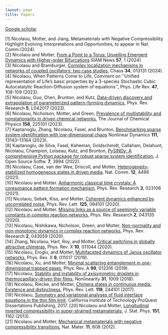 ```yaml
---
layout: page
title: Papers
---
```


[Google scholar](https://scholar.google.com/citations?hl=en&user=P7hfYakAAAAJ)

[1] Nicolaou, Motter, and Jiang, Metamaterials with Negative Compressibility Highlight Evolving Interpretations and Opportunities, to appear in Nat. Comm.(2024).   
[2] Nicolaou and Motter, [From a Point to a Torus: Unveiling Emergent Dynamics with Higher-order Bifurcations](https://siam.org/publications/siam-news/articles/from-a-point-to-a-torus-unveiling-emergent-dynamics-with-higher-order-bifurcations/) SIAM News **57**, 1 (2024).  
[3] Nicolaou and Bramburger, [Complex localization mechanisms in networks of coupled oscillators: two case studies](https://pubs.aip.org/aip/cha/article/34/1/013131/3061429), Chaos **34**, 013131 (2024).  
[4] Nicolaou, When Patterns Come to Life, Comment on ''Unified representation of Life’s basic properties by a 3-species Stochastic Cubic Autocatalytic Reaction-Diffusion system of equations'', Phys. Life Rev. **47**, 108-109 (2023).  
[5] Nicolaou, Guo, Chen, Brunton, and Kutz, [Data-driven discovery and extrapolation of parameterized pattern-forming dynamics](https://doi.org/10.1103/PhysRevResearch.5.L042017), Phys. Rev. Research **5**, L042017 (2023).  
[6] Nicolaou, Nicholson, Motter, and Green, [Prevalence of multistability and nonstationarity in driven chemical networks](https://doi.org/10.1063/5.0142589), The Journal of Chemical Physics **158**, 225101 (2023).  
[7] Kaptanoglu, Zhang, Nicolaou, Fasel, and Brunton, [Benchmarking sparse system identification with low-dimensional chaos](https://doi.org/10.1007/s11071-023-08525-4) Nonlinear Dynamics **111**, 13143–13164  (2023).  
[8] Kaptanoglu, de Silva,  Fasel,  Kaheman, Goldschmidt,  Callaham, Delahunt, Nicolaou,  Champion, Loiseau,  Kutz, and Brunton, 	[PySINDy: A comprehensive Python package for robust sparse system identification](https://doi.org/10.21105/joss.03994), J. Open Source Softw. **7**, 3994 (2022).  
[9] Nicolaou, Case, van der Wee, Driscoll, and  Motter, [Heterogeneity-stabilized homogeneous states in driven media](https://doi.org/10.1038/s41467-021-24459-0), Nat. Comm. **12**, 4486 (2021).  
[10] Nicolaou and Motter. [Anharmonic classical time crystals: A coresonance pattern formation mechanism](https://doi.org/10.1103/PhysRevResearch.3.023106), Phys. Rev. Research **3**, 023106 (2021).  
[11] Nicolaou, Sebek, Kiss, and Motter, [Coherent dynamics enhanced by uncorrelated noise](https://doi.org/10.1103/PhysRevLett.125.094101), Phys. Rev. Lett. **125**, 094101 (2020).  
[12] Nicolaou and Motter. [Missing links as a source of seemingly variable constants in complex reaction networks](https://doi.org/10.1103/PhysRevResearch.2.043135), Phys. Rev. Research **2**, 043135 (2020).  
[13] Nicolaou, Nishikawa, Nicholson, Green, and Motter, [Non-normality and non-monotonic dynamics in complex reaction networks](https://doi.org/10.1103/PhysRevResearch.2.043059), Phys. Rev. Research **2**, 043059 (2020).  
[14] Zhang, Nicolaou, Hart, Roy, and Motter, [Critical switching in globally attractive chimeras](https://doi.org/10.1103/PhysRevX.10.011044), Phys. Rev. X **10**, 011044 (2020).  
[15] Nicolaou, Eroglu, and Motter, [Multifaceted dynamics of Janus oscillator networks](https://doi.org/10.1103/PhysRevX.9.011017), Phys. Rev. X **9**, 011017 (2019).  
[16] Nicolaou, Xu, and  Motter, [Minimal scattering entanglement in one-dimensional trapped gases](https://doi.org/10.1103/PhysRevA.99.012316), Phys. Rev. A **99**, 012316 (2019).  
[17] Nicolaou, [Stability and instability of axisymmetric droplets in thermocapillary-driven thin films](https://doi.org/10.1088/1361-6544/aa999c), Nonlinearity **31**, 1009 (2018).  
[18] Nicolaou, Riecke, and  Motter, [Chimera states in continuous media: Existence and distinctness](https://doi.org/10.1103/PhysRevLett.119.244101), Phys. Rev. Lett. **119**, 244101 (2017).  
[19] Nicolaou, [Symmetry and variational analyses of fluid interface equations in the thin film limit](https://www.proquest.com/docview/2129710996?pq-origsite=gscholar&fromopenview=true). California Institute of Technology ProQuest Dissertations Publishing, 2017.
[20] Nicolaou and Motter, [Longitudinal inverted compressibility in super-strained metamaterials](https://doi.org/10.1007/s10955-013-0742-8), J. Stat. Phys. **151**, 1162 (2013).  
[21] Nicolaou and Motter, [Mechanical metamaterials with negative compressibility transitions](https://doi.org/10.1038/nmat3331), Nat. Mater.  **11**, 608 (2012).  
